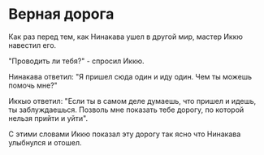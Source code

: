 # Верная дорога

Как раз перед тем, как Нинакава ушел в другой мир, мастер Иккю навестил его.

"Проводить ли тебя?" - спросил Иккю.

Нинакава ответил: "Я пришел сюда один и иду один. Чем ты можешь помочь мне?"

Иккыо ответил: "Если ты в самом деле думаешь, что пришел и идешь, ты заблуждаешься. Позволь мне показать тебе дорогу, по которой нельзя прийти и уйти".

С этими словами Иккю показал эту дорогу так ясно что Нинакава улыбнулся и отошел.
